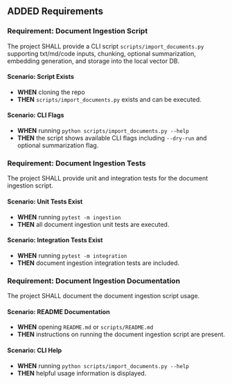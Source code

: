 ## ADDED Requirements

### Requirement: Document Ingestion Script

The project SHALL provide a CLI script `scripts/import_documents.py` supporting txt/md/code inputs, chunking, optional summarization, embedding generation, and storage into the local vector DB.

#### Scenario: Script Exists

- **WHEN** cloning the repo
- **THEN** `scripts/import_documents.py` exists and can be executed.

#### Scenario: CLI Flags

- **WHEN** running `python scripts/import_documents.py --help`
- **THEN** the script shows available CLI flags including `--dry-run` and optional summarization flag.

### Requirement: Document Ingestion Tests

The project SHALL provide unit and integration tests for the document ingestion script.

#### Scenario: Unit Tests Exist

- **WHEN** running `pytest -m ingestion`
- **THEN** all document ingestion unit tests are executed.

#### Scenario: Integration Tests Exist

- **WHEN** running `pytest -m integration`
- **THEN** document ingestion integration tests are included.

### Requirement: Document Ingestion Documentation

The project SHALL document the document ingestion script usage.

#### Scenario: README Documentation

- **WHEN** opening `README.md` or `scripts/README.md`
- **THEN** instructions on running the document ingestion script are present.

#### Scenario: CLI Help

- **WHEN** running `python scripts/import_documents.py --help`
- **THEN** helpful usage information is displayed.
